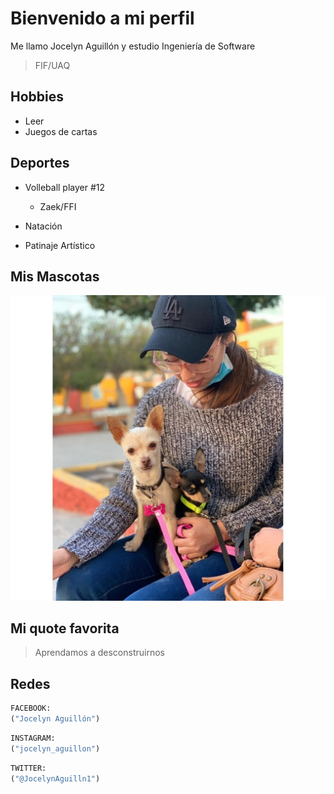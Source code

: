 # Bienvenido a mi perfil

Me llamo Jocelyn Aguillón y estudio Ingeniería de Software
>FIF/UAQ

## Hobbies
- Leer
- Juegos de cartas



## Deportes
- Volleball player #12
    - Zaek/FFI

- Natación
- Patinaje Artístico


## Mis Mascotas
![Foto de mis mascotas](totomy.png)

## Mi quote favorita
> Aprendamos a desconstruirnos

## Redes

```python 
FACEBOOK:
("Jocelyn Aguillón")
```

```python
INSTAGRAM:
("jocelyn_aguillon")
```

```python
TWITTER:
("@JocelynAguilln1")
```
